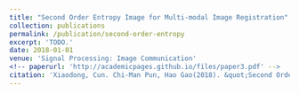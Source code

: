 ```yaml
---
title: "Second Order Entropy Image for Multi-modal Image Registration"
collection: publications
permalink: /publication/second-order-entropy
excerpt: 'TODO.'
date: 2018-01-01
venue: 'Signal Processing: Image Communication'
<!-- paperurl: 'http://academicpages.github.io/files/paper3.pdf' -->
citation: 'Xiaodong, Cun. Chi-Man Pun, Hao Gao(2018). &quot;Second Order Entropy Image for Multi-modal Image Registration&quot; <i>Signal Processing: Image Communication</i>.'
---
```


<!-- This paper is about the number 3. The number 4 is left for future work. -->

<!-- [Download paper here](http://academicpages.github.io/files/paper3.pdf) -->
<!-- 
Recommended citation: Xiaodong, Cun. Chi-Man Pun, Hao Gao(2018). &quot;Second Order Entropy Image for Multi-modal Image Registration&quot; <i>Signal Processing: Image Communication</i>. -->